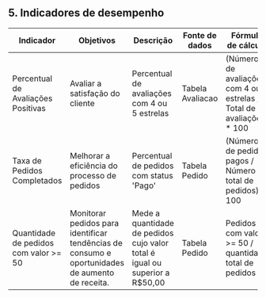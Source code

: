 ## 5. Indicadores de desempenho

| **Indicador** | **Objetivos** | **Descrição** | **Fonte de dados** | **Fórmula de cálculo** |
| ---           | ---           | ---           | ---             | ---             |
| Percentual de Avaliações Positivas| Avaliar a satisfação do cliente                  | Percentual de avaliações com 4 ou 5 estrelas                 | Tabela Avaliacao        | (Número de avaliações com 4 ou 5 estrelas / Total de avaliações) * 100 |
| Taxa de Pedidos Completados      | Melhorar a eficiência do processo de pedidos     | Percentual de pedidos com status 'Pago'                     | Tabela Pedido           | (Número de pedidos pagos / Número total de pedidos) * 100  |
| Quantidade de pedidos com valor >= 50  | Monitorar pedidos para identificar tendências de consumo e oportunidades de aumento de receita.  | Mede a quantidade de pedidos cujo valor total é igual ou superior a R$50,00     | Tabela Pedido           | Pedidos com valor >= 50 / quantidade total de pedidos |
